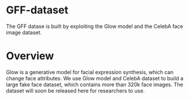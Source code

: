 # GFF-dataset
The GFF datase is built by exploiting the Glow model and the CelebA face image dataset. 

# Overview
Glow is a generative model for facial expression synthesis, which can change face attributes. We use Glow model and CelebA dataset to build a large fake face dataset, which contains more than 320k face images. The dataset will soon be released here for researchers to use.
